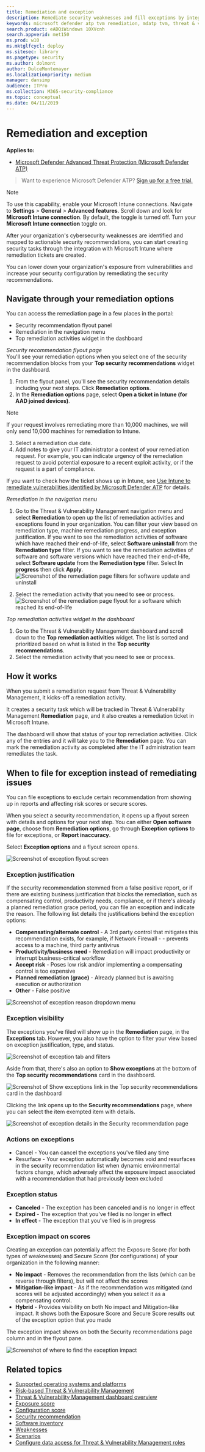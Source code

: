 ```yaml
---
title: Remediation and exception
description: Remediate security weaknesses and fill exceptions by integrating Microsoft Intune and Microsoft System Center Configuration Manager (SCCM). 
keywords: microsoft defender atp tvm remediation, mdatp tvm, threat & vulnerability management, threat & vulnerability management remediation, tvm remediation intune, tvm remediation sccm
search.product: eADQiWindows 10XVcnh
search.appverid: met150
ms.prod: w10
ms.mktglfcycl: deploy
ms.sitesec: library
ms.pagetype: security
ms.author: dolmont
author: DulceMontemayor
ms.localizationpriority: medium
manager: dansimp
audience: ITPro
ms.collection: M365-security-compliance 
ms.topic: conceptual
ms.date: 04/11/2019
---
```

# Remediation and exception
**Applies to:**
- [Microsoft Defender Advanced Threat Protection (Microsoft Defender ATP)](https://go.microsoft.com/fwlink/p/?linkid=2069559)

>Want to experience Microsoft Defender ATP? [Sign up for a free trial.](https://www.microsoft.com/microsoft-365/windows/microsoft-defender-atp?ocid=docs-wdatp-portaloverview-abovefoldlink) 

>[!NOTE]
>To use this capability, enable your Microsoft Intune connections. Navigate to **Settings** > **General** > **Advanced features**. Scroll down and look for **Microsoft Intune connection**. By default, the toggle is turned off. Turn your **Microsoft Intune connection** toggle on.

After your organization's cybersecurity weaknesses are identified and mapped to actionable security recommendations, you can start creating security tasks through the integration with Microsoft Intune where remediation tickets are created.

You can lower down your organization's exposure from vulnerabilities and increase your security configuration by remediating the security recommendations.

## Navigate through your remediation options 
You can access the remediation page in a few places in the portal:
- Security recommendation flyout panel
- Remediation in the navigation menu
- Top remediation activities widget in the dashboard

*Security recommendation flyout page*
<br>You'll see your remediation options when you select one of the security recommendation blocks from your **Top security recommendations** widget in the dashboard. 
1. From the flyout panel, you'll see the security recommendation details including your next steps. Click **Remediation options**.
2. In the **Remediation options** page, select **Open a ticket in Intune (for AAD joined devices)**. 

>[!NOTE]
>If your request involves remediating more than 10,000 machines, we will only send 10,000 machines for remediation to Intune.

3. Select a remediation due date.
4. Add notes to give your IT administrator a context of your remediation request. For example, you can indicate urgency of the remediation request to avoid potential exposure to a recent exploit activity, or if the request is a part of compliance. 

If you want to check how the ticket shows up in Intune, see [Use Intune to remediate vulnerabilities identified by Microsoft Defender ATP](https://docs.microsoft.com/intune/atp-manage-vulnerabilities) for details.

*Remediation in the navigation menu*
1. Go to the Threat & Vulnerability Management navigation menu and select **Remediation** to open up the list of remediation activities and exceptions found in your organization. You can filter your view based on remediation type, machine remediation progress, and exception justification. If you want to see the remediation activities of software which have reached their end-of-life, select **Software uninstall** from the **Remediation type** filter. If you want to see the remediation activities of software and software versions which have reached their end-of-life, select **Software update** from the **Remediation type** filter. Select **In progress** then click **Apply**.
![Screenshot of the remediation page filters for software update and uninstall](images/remediation_swupdatefilter.png)

2. Select the remediation activity that you need to see or process. 
![Screenshot of the remediation page flyout for a software which reached its end-of-life](images/remediation_flyouteolsw.png)

*Top remediation activities widget in the dashboard*
1. Go to the Threat & Vulnerability Management dashboard and scroll down to the **Top remediation activities** widget. The list is sorted and prioritized based on what is listed in the **Top security recommendations**. 
2. Select the remediation activity that you need to see or process.

## How it works

When you submit a remediation request from Threat & Vulnerability Management, it kicks-off a remediation activity. 

It creates a security task which will be tracked in Threat & Vulnerability Management **Remediation** page, and it also creates a remediation ticket in Microsoft Intune.

The dashboard will show that status of your top remediation activities. Click any of the entries and it will take you to the **Remediation** page. You can mark the remediation activity as completed after the IT administration team remediates the task. 

## When to file for exception instead of remediating issues 
You can file exceptions to exclude certain recommendation from showing up in reports and affecting risk scores or secure scores.

When you select a security recommendation, it opens up a flyout screen with details and options for your next step. You can either **Open software page**, choose from **Remediation options**, go through **Exception options** to file for exceptions, or **Report inaccuracy**.

Select **Exception options** and a flyout screen opens.

![Screenshot of exception flyout screen](images/tvm-exception-flyout.png)

### Exception justification
If the security recommendation stemmed from a false positive report, or if there are existing business justification that blocks the remediation, such as compensating control, productivity needs, compliance, or if there's already a planned remediation grace period, you can file an exception and indicate the reason. The following list details the justifications behind the exception options:

-   **Compensating/alternate control** - A 3rd party control that mitigates this recommendation exists, for example, if Network Firewall -   -   prevents access to a machine, third party antivirus
-   **Productivity/business need** - Remediation will impact productivity or interrupt business-critical workflow 
-   **Accept risk** - Poses low risk and/or implementing a compensating control is too expensive
-   **Planned remediation (grace)** - Already planned but is awaiting execution or authorization
-   **Other** - False positive
   
   
   ![Screenshot of exception reason dropdown menu](images/tvm-exception-dropdown.png)

### Exception visibility
The exceptions you've filed will show up in the **Remediation** page, in the **Exceptions** tab.
However, you also have the option to filter your view based on exception justification, type, and status.  

![Screenshot of exception tab and filters](images/tvm-exception-filters.png)

Aside from that, there's also an option to **Show exceptions** at the bottom of the **Top security recommendations** card in the dashboard. 

![Screenshot of Show exceptions link in the  Top security recommendations card in the dashboard](images/tvm-exception-dashboard.png)

Clicking the link opens up to the **Security recommendations** page, where you can select the item exempted item with details.

![Screenshot of exception details in the Security recommendation page](images/tvm-exception-details.png)

### Actions on exceptions
-  Cancel - You can cancel the exceptions you've filed any time
-  Resurface - Your exception automatically becomes void and resurfaces in the security recommendation list when dynamic environmental factors change, which adversely affect the exposure impact associated with a recommendation that had previously been excluded

### Exception status
-   **Canceled** - The exception has been canceled and is no longer in effect  
-   **Expired** - The exception that you've filed is no longer in effect
-   **In effect** - The exception that you've filed is in progress

### Exception impact on scores
Creating an exception can potentially affect the Exposure Score (for both types of weaknesses) and Secure Score (for configurations) of your organization in the following manner:
-   **No impact** - Removes the recommendation from the lists (which can be reverse through filters), but will not affect the scores
-   **Mitigation-like impact** - As if the recommendation was mitigated (and scores will be adjusted accordingly) when you select it as a compensating control.
-   **Hybrid** - Provides visibility on both No impact and Mitigation-like impact. It shows both the Exposure Score and Secure Score results out of the exception option that you made

The exception impact shows on both the Security recommendations page column and in the flyout pane.

![Screenshot of where to find the exception impact](images/tvm-exception-impact.png)

## Related topics
- [Supported operating systems and platforms](tvm-supported-os.md)
- [Risk-based Threat & Vulnerability Management](next-gen-threat-and-vuln-mgt.md) 
- [Threat & Vulnerability Management dashboard overview](tvm-dashboard-insights.md)
- [Exposure score](tvm-exposure-score.md)
- [Configuration score](configuration-score.md)
- [Security recommendation](tvm-security-recommendation.md)
- [Software inventory](tvm-software-inventory.md)
- [Weaknesses](tvm-weaknesses.md)
- [Scenarios](threat-and-vuln-mgt-scenarios.md)
- [Configure data access for Threat & Vulnerability Management roles](https://docs.microsoft.com/windows/security/threat-protection/microsoft-defender-atp/user-roles#create-roles-and-assign-the-role-to-an-azure-active-directory-group)



